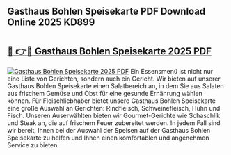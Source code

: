 ## Gasthaus Bohlen Speisekarte PDF Download Online 2025 KD899

# <h2><a href="http://gc99etf.nevu.top/?p=Gasthaus+Bohlen+Speisekarte">🔗 👉🔴 Gasthaus Bohlen Speisekarte 2025 PDF</a></h2>

[![Gasthaus Bohlen Speisekarte 2025 PDF](https://i.imgur.com/dBaPXMq.png)](http://gc99etf.nevu.top/?p=Gasthaus+Bohlen+Speisekarte)
Ein Essensmenü ist nicht nur eine Liste von Gerichten, sondern auch ein Gericht. Wir bieten auf unserer Gasthaus Bohlen Speisekarte einen Salatbereich an, in dem Sie aus Salaten aus frischem Gemüse und Obst für eine gesunde Ernährung wählen können. Für Fleischliebhaber bietet unsere Gasthaus Bohlen Speisekarte eine große Auswahl an Gerichten: Rindfleisch, Schweinefleisch, Huhn und Fisch. Unseren Auserwählten bieten wir Gourmet-Gerichte wie Schaschlik und Steak an, die auf frischem Feuer zubereitet werden. In jedem Fall sind wir bereit, Ihnen bei der Auswahl der Speisen auf der Gasthaus Bohlen Speisekarte zu helfen und Ihnen einen komfortablen und angenehmen Service zu bieten.
